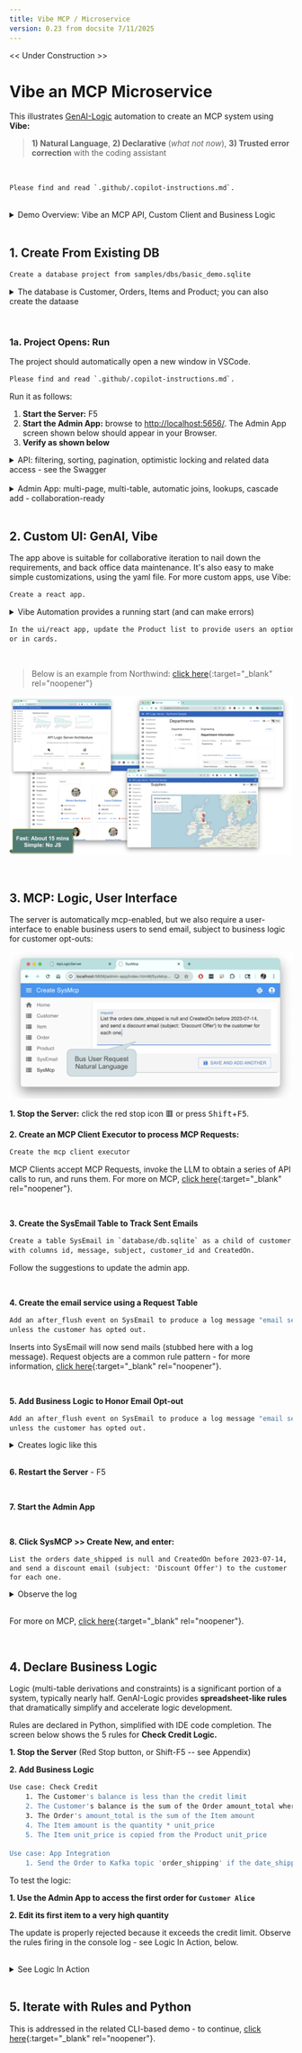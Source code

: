 ```yaml
---
title: Vibe MCP / Microservice
version: 0.23 from docsite 7/11/2025
---
```

<style>
  .md-typeset h1,
  .md-content__button {
    display: none;
  }
</style>

<< Under Construction >>

# Vibe an MCP Microservice

This illustrates [GenAI-Logic](https://www.genai-logic.com/product/key-features) automation to create an MCP system using **Vibe:** 
> **1) Natural Language**, **2) Declarative** (*what not now*), **3) Trusted error correction** with the coding assistant

<br>

``` bash title='🤖 Bootstrap Copilot by pasting the following into the chat'
Please find and read `.github/.copilot-instructions.md`.
```

<br>

<details markdown>

<summary>Demo Overview: Vibe an MCP API, Custom Client and Business Logic </summary>

<br>Here we will use Vibe to:

1. Create a project from an existing database, providing a MCP-enabled API and an Admin App
2. Create a custom (React) client
3. Create an MCP Client, and
4. Add declarative logic and security<br><br>

The entire process takes 20 minutes; usage notes:

* You may find it **more convenient** to view this [in your Browser](Sample-Basic-Tour.md)
* A slide show summary is available [on our Web Site](https://www.genai-logic.com/product/tour){:target="_blank" rel="noopener"}
* Important: look for **readme files** in created projects

![product-tour](images/basic_demo/product-tour.png)

</details>

<br>

## 1. Create From Existing DB

```bash title="Create a project from an existing database (open the disclure box for details)"
Create a database project from samples/dbs/basic_demo.sqlite
```

<details markdown>

<summary> The database is Customer, Orders, Items and Product; you can also create the dataase</summary>

![existing datbase](images/vscode/vibe/create-project.png)

**Or, create a *new* database** with this prompt:
```bash
Create a system with customers, orders, items and products.

Include a notes field for orders.

Use case: Check Credit    
    1. The Customer's balance is less than the credit limit
    2. The Customer's balance is the sum of the Order amount_total where date_shipped is null
    3. The Order's amount_total is the sum of the Item amount
    4. The Item amount is the quantity * unit_price
    5. The Item unit_price is copied from the Product unit_price

Use case: App Integration
    1. Send the Order to Kafka topic 'order_shipping' if the date_shipped is not None.
```

<br>

In either case, the database model is customer, orders and items:

![basic_demo_data_model](images/basic_demo/basic_demo_data_model.jpeg)

</details>

&nbsp;

### 1a. Project Opens: Run

The project should automatically open a new window in VSCode. <br>

``` bash title='🤖 Again, bootstrap Copilot by pasting the following into the chat'
Please find and read `.github/.copilot-instructions.md`.
```

Run it as follows:

1. **Start the Server:** F5 
2. **Start the Admin App:** browse to [http://localhost:5656/](http://localhost:5656/).  The Admin App screen shown below should appear in your Browser.
3. **Verify as shown below**

<details markdown>

<summary>API: filtering, sorting, pagination, optimistic locking and related data access - see the Swagger </summary>

Your API is MCP enabled, and ready for custom app dev.  For more information, [click here](https://apilogicserver.github.io/Docs/API-Self-Serve/){:target="_blank" rel="noopener"}.

![swagger](images/basic_demo/api-swagger.jpeg)
</details>

<br>

<details markdown>

<summary>Admin App: multi-page, multi-table, automatic joins, lookups, cascade add - collaboration-ready</summary>

For more information, [click here](Admin-Tour.md){:target="_blank" rel="noopener"}.

The Admin App is ready for **[business user agile collaboration](https://apilogicserver.github.io/Docs/Tech-AI/),** and back office data maintenance.  This complements custom UIs created with the API.

Explore the app - click Customer Alice, and see their Orders, and Items.  

![admin-app-initial](images/basic_demo/admin-app-initial.jpeg)
</details>

<br>

## 2. Custom UI: GenAI, Vibe

The app above is suitable for collaborative iteration to nail down the requirements, and back office data maintenance.  It's also easy to make simple customizations, using the yaml file.  For more custom apps, use Vibe:

```bash title="Create a custom react app - customize in your IDE directly or with Vibe"
Create a react app.
```

<details markdown>

<summary>Vibe Automation provides a running start (and can make errors)</summary>

* Instead of creating data mockups, you have a **running API server with real data**
* Instead of starting from scratch, you have a **running multi-page app** 
* And, you'll have projects that are **architecturally correct:** shared logic, enforced in the server, available for both User Interfaces and services.
* Then, use you favorite Vibe tools with your running API:

> Note: AI makes errors.  Part of Vibe is to accept that, and insist that AI find and fix them.  CoPilot is generally exceptionally good at this.

</details>

```txt title='Customize using Natural Language'
In the ui/react app, update the Product list to provide users an option to see results in a list,
or in cards.
```
<br>

> Below is an example from Northwind: [click here](Admin-Vibe-Sample.md){:target="_blank" rel="noopener"}

![vibe-cards](images/ui-vibe/nw/vibe-gallery.png)

<br>

## 3. MCP: Logic, User Interface

The server is automatically mcp-enabled, but we also require a user-interface to enable business users to send email, subject to business logic for customer opt-outs:

![mcp-ui](images/basic_demo/mcp-ui.png)


**1. Stop the Server:**  click the red stop icon 🟥 or press <kbd>Shift</kbd>+<kbd>F5</kbd>.

**2. Create an MCP Client Executor to process MCP Requests:**

``` bash title="Create an MCP Client Executor"
Create the mcp client executor
```

MCP Clients accept MCP Requests, invoke the LLM to obtain a series of API calls to run, and runs them.  For more on MCP, [click here](Integration-MCP.md){:target="_blank" rel="noopener"}.

<br>

**3. Create the SysEmail Table to Track Sent Emails**

``` bash title="Add a Table to Track Sent Emails"
Create a table SysEmail in `database/db.sqlite` as a child of customer, 
with columns id, message, subject, customer_id and CreatedOn.
```
Follow the suggestions to update the admin app.

<br>

**4. Create the email service using a Request Table**

``` bash title="Create the email service using SysEmail as a Request Table"
Add an after_flush event on SysEmail to produce a log message "email sent",
unless the customer has opted out.
```

Inserts into SysEmail will now send mails (stubbed here with a log message).  Request objects are a common rule pattern - for more information, [click here](Integration-MCP.md#3b-logic-request-pattern){:target="_blank" rel="noopener"}.

<br>

**5. Add Business Logic to Honor Email Opt-out**

```bash title="Business Logic to Honor Email Opt-out"
Add an after_flush event on SysEmail to produce a log message "email sent",
unless the customer has opted out.
```

<details markdown>

<summary>Creates logic like this </summary>

<br>When sending email, we require ***business rules*** to ensure it respects the opt-out policy:

![email request](images/integration/mcp/3a-email-logic.png)

</details>

<br>

**6. Restart the Server** - F5

<br>

**7. Start the Admin App**

<br>

**8. Click SysMCP >> Create New, and enter:**

```text title="Test the MCP using the Admin App"
List the orders date_shipped is null and CreatedOn before 2023-07-14, 
and send a discount email (subject: 'Discount Offer') to the customer for each one.
```

<details markdown>

<summary>Observe the log </summary>

![mcp-retrieval](images/basic_demo/mcp-retrieval.png)

</details>

<br>

For more on MCP, [click here](Integration-MCP.md){:target="_blank" rel="noopener"}.

<br>

## 4. Declare Business Logic

Logic (multi-table derivations and constraints) is a significant portion of a system, typically nearly half.  GenAI-Logic provides **spreadsheet-like rules** that dramatically simplify and accelerate logic development.

Rules are declared in Python, simplified with IDE code completion.  The screen below shows the 5 rules for **Check Credit Logic.**

**1. Stop the Server** (Red Stop button, or Shift-F5 -- see Appendix)

**2. Add Business Logic**

```bash title="Check Credit Logic (instead of 220 lines of code)"
Use case: Check Credit    
    1. The Customer's balance is less than the credit limit
    2. The Customer's balance is the sum of the Order amount_total where date_shipped is null
    3. The Order's amount_total is the sum of the Item amount
    4. The Item amount is the quantity * unit_price
    5. The Item unit_price is copied from the Product unit_price

Use case: App Integration
    1. Send the Order to Kafka topic 'order_shipping' if the date_shipped is not None.
```

To test the logic:

**1. Use the Admin App to access the first order for `Customer Alice`**

**2. Edit its first item to a very high quantity**

The update is properly rejected because it exceeds the credit limit.  Observe the rules firing in the console log - see Logic In Action, below.

<br>

<details markdown>

<summary>See Logic In Action </summary>

<br>[Declare logic](Logic.md#declaring-rules){:target="_blank" rel="noopener"} with WebGenAI, or in your IDE using code completion or Natural Language:

![Nat Lang Logic](images/sample-ai/copilot/copilot-logic-chat.png)

**a. Chaining**

The screenshot below shows our logic declarations, and the logging for inserting an `Item`.  Each line represents a rule firing, and shows the complete state of the row.

Note that it's a `Multi-Table Transaction`, as indicated by the indentation.  This is because - like a spreadsheet - **rules automatically chain, *including across tables.***

![logic-chaining](images/basic_demo/logic-chaining.jpeg)

**b. 40X More Concise**

The 5 spreadsheet-like rules represent the same logic as 200 lines of code, [shown here](https://github.com/valhuber/LogicBank/wiki/by-code).  That's a remarkable 40X decrease in the backend half of the system.

> 💡 No FrankenCode<br>Note the rules look like syntactically correct requirements.  They are not turned into piles of unmanageable "frankencode" - see [models not frankencode](https://www.genai-logic.com/faqs#h.3fe4qv21qtbs){:target="_blank" rel="noopener"}.

<br><br>

**c. Automatic Re-use**

The logic above, perhaps conceived for Place order, applies automatically to all transactions: deleting an order, changing items, moving an order to a new customer, etc.  This reduces code, and promotes quality (no missed corner cases).
<br><br>

**d. Automatic Optimizations**

SQL overhead is minimized by pruning, and by elimination of expensive aggregate queries.  These can result in orders of magnitude impact.
<br><br>

**e. Transparent**

Rules are an executable design.  Note they map exactly to our natural language design (shown in comments) - readable by business users.  

Optionally, you can use the Behave TDD approach to define tests, and the Rules Report will show the rules that execute for each test.  For more information, [click here](https://apilogicserver.github.io/Docs/Behave-Logic-Report/).

> 💡 Logic: Multi-table Derivations and Constraint Declarative Rules.<br>&emsp;&emsp;Declarative Rules are 40X More Concise than procedural code.<br>&emsp;&emsp;For more information, [click here](Logic-Why.md){:target="_blank" rel="noopener"}.

</details>

<br>

## 5. Iterate with Rules and Python

This is addressed in the related CLI-based demo - to continue, [click here](Sample-Basic-Demo.md#5-iterate-with-rules-and-python){:target="_blank" rel="noopener"}.